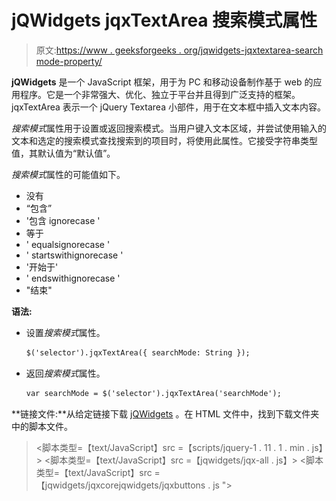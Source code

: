 # jQWidgets jqxTextArea 搜索模式属性

> 原文:[https://www . geeksforgeeks . org/jqwidgets-jqxtextarea-search mode-property/](https://www.geeksforgeeks.org/jqwidgets-jqxtextarea-searchmode-property/)

**jQWidgets** 是一个 JavaScript 框架，用于为 PC 和移动设备制作基于 web 的应用程序。它是一个非常强大、优化、独立于平台并且得到广泛支持的框架。jqxTextArea 表示一个 jQuery Textarea 小部件，用于在文本框中插入文本内容。

*搜索模式*属性用于设置或返回搜索模式。当用户键入文本区域，并尝试使用输入的文本和选定的搜索模式查找搜索到的项目时，将使用此属性。它接受字符串类型值，其默认值为“默认值”。

*搜索模式*属性的可能值如下。

*   没有
*   “包含”
*   '包含 ignorecase '
*   等于
*   ' equalsignorecase '
*   ' startswithignorecase '
*   '开始于'
*   ' endswithignorecase '
*   "结束"

**语法:**

*   设置*搜索模式*属性。

    ```html
    $('selector').jqxTextArea({ searchMode: String });
    ```

*   返回*搜索模式*属性。

    ```html
    var searchMode = $('selector').jqxTextArea('searchMode');
    ```

**链接文件:**从给定链接下载 [jQWidgets](https://www.jqwidgets.com/download/) 。在 HTML 文件中，找到下载文件夹中的脚本文件。

> <link rel="”stylesheet”" href="”jqwidgets/styles/jqx.base.css”" type="”text/css”">
> <脚本类型=【text/JavaScript】src =【scripts/jquery-1 . 11 . 1 . min . js】></脚本>
> <脚本类型=【text/JavaScript】src =【jqwidgets/jqx-all . js】></脚本>
> <脚本类型=【text/JavaScript】src =【jqwidgets/jqxcorejqwidgets/jqxbuttons . js "></script>
> <script type = " text/JavaScript " src = " jqwidgets/jqxscrollbar . js "></script>
> <script type = " text/JavaScript " src = " jqwidgets/jqxtextarea . js ">/script>

**示例:**以下示例说明了 jQWidgets jqxTextArea *搜索模式*属性。

## 超文本标记语言

```html
<!DOCTYPE html>
<html lang="en">

<head>
    <link rel="stylesheet" href=
"jqwidgets/styles/jqx.base.css" 
          type="text/css" />
    <script type="text/javascript" 
            src="scripts/jquery-1.11.1.min.js">
    </script>
    <script type="text/javascript" 
            src="jqwidgets/jqx-all.js">
    </script>
    <script type="text/javascript" 
            src="jqwidgets/jqxcore.js">
    </script>
    <script type="text/javascript" 
            src=".jqwidgets/jqxbuttons.js">
    </script>
    <script type="text/javascript" 
            src="jqwidgets/jqxscrollbar.js">
    </script>
    <script type="text/javascript" 
            src="jqwidgets/jqxtextarea.js">
    </script>
</head>

<body>
    <center>
        <h1 style="color: green;">
            GeeksforGeeks
        </h1>

        <h3>
            jQWidgets jqxTextArea searchMode Property
        </h3>

        <textarea id='jqxTA'></textarea>
    </center>

    <script type="text/javascript">
        $(document).ready(function() {
            var data = [
                "Computer Science",
                "C Programming",
                "C++ Programming",
                "Java Programming",
                "Python Programming",
                "HTML",
                "CSS",
                "JavaScript",
                "jQuery",
                "PHP",
                "Bootstrap"
            ];

            $('#jqxTA').jqxTextArea({
                source: data,
                width: 250,
                height: 100,
                placeHolder: 'Enter Subjects...',
                searchMode: 'startswith'
            })
        });
    </script>
</body>

</html>
```

**输出:**

![](img/439bc27328869da7ae48352780430be5.png)

**参考:**[https://www . jqwidgets . com/jquery-widgets-documentation/documentation/jqxtextarea/jquery-textarea-API . htm](https://www.jqwidgets.com/jquery-widgets-documentation/documentation/jqxtextarea/jquery-textarea-api.htm)